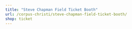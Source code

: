 ```yaml
---
title: "Steve Chapman Field Ticket Booth"
url: /corpus-christi/steve-chapman-field-ticket-booth/
shop: ticket
---
```


